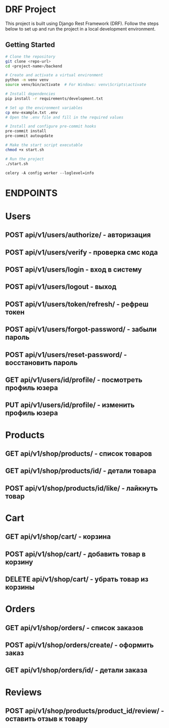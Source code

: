 # DRF Project

This project is built using Django Rest Framework (DRF). Follow the steps below to set up and run the project in a local development environment.

## Getting Started

```bash
# Clone the repository
git clone <repo-url>
cd <project-name>/backend

# Create and activate a virtual environment
python -m venv venv
source venv/bin/activate  # For Windows: venv\Scripts\activate

# Install dependencies
pip install -r requirements/development.txt

# Set up the environment variables
cp env-example.txt .env
# Open the .env file and fill in the required values

# Install and configure pre-commit hooks
pre-commit install
pre-commit autoupdate

# Make the start script executable
chmod +x start.sh

# Run the project
./start.sh
```

```commandline
celery -A config worker --loglevel=info
```

# ENDPOINTS

# Users
## POST api/v1/users/authorize/ - авторизация
## POST api/v1/users/verify - проверка смс кода
## POST api/v1/users/login - вход в систему
## POST api/v1/users/logout - выход
## POST api/v1/users/token/refresh/ - рефреш токен
## POST api/v1/users/forgot-password/ - забыли пароль
## POST api/v1/users/reset-password/ - восстановить пароль
## GET api/v1/users/id/profile/ - посмотреть профиль юзера
## PUT api/v1/users/id/profile/ - изменить профиль юзера

# Products
## GET api/v1/shop/products/ - список товаров
## GET api/v1/shop/products/id/ - детали товара
## POST api/v1/shop/products/id/like/ - лайкнуть товар

# Cart
## GET api/v1/shop/cart/ - корзина
## POST api/v1/shop/cart/ - добавить товар в корзину
## DELETE api/v1/shop/cart/ - убрать товар из корзины

# Orders
## GET api/v1/shop/orders/ - список заказов
## POST api/v1/shop/orders/create/ - оформить заказ
## GET api/v1/shop/orders/id/ - детали заказа

# Reviews
## POST api/v1/shop/products/product_id/review/ - оставить отзыв к товару